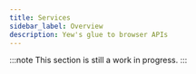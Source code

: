 ```yaml
---
title: Services
sidebar_label: Overview
description: Yew's glue to browser APIs
---
```


:::note
This section is still a work in progress.
:::
